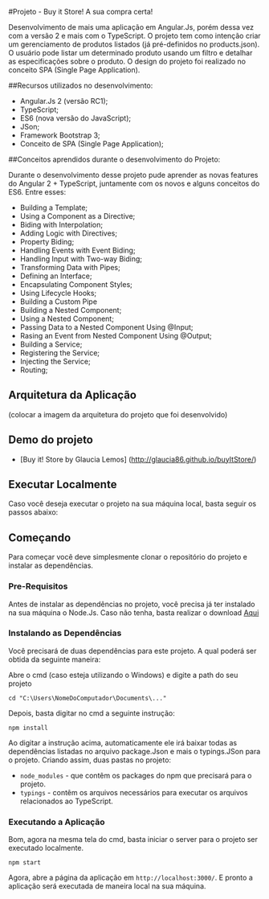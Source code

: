 #Projeto - Buy it Store! A sua compra certa! 
 
 Desenvolvimento de mais uma aplicação em Angular.Js, porém dessa vez com a versão 2 e mais com o TypeScript. O projeto tem como intenção criar um gerenciamento de produtos listados (já pré-definidos no products.json). O usuário pode listar um determinado produto usando um filtro e detalhar as especificações sobre o produto. O design do projeto foi realizado no conceito SPA (Single Page Application).
 
 ##Recursos utilizados no desenvolvimento:
 
- Angular.Js 2 (versão RC1);
- TypeScript;
- ES6 (nova versão do JavaScript);
- JSon;
- Framework Bootstrap 3;
- Conceito de SPA (Single Page Application);
 
##Conceitos aprendidos durante o desenvolvimento do Projeto:
 
Durante o desenvolvimento desse projeto pude aprender as novas features do Angular 2 + TypeScript, juntamente com os novos e alguns conceitos do ES6. Entre esses:
 
- Building a Template;
- Using a Component as a Directive;
- Biding with Interpolation;
- Adding Logic with Directives;
- Property Biding;
- Handling Events with Event Biding;
- Handling Input with Two-way Biding;
- Transforming Data with Pipes;
- Defining an Interface;
- Encapsulating Component Styles;
- Using Lifecycle Hooks;
- Building a Custom Pipe
- Building a Nested Component;
- Using a Nested Component;
- Passing Data to a Nested Component Using @Input;
- Rasing an Event from Nested Component Using @Output;
- Building a Service;
- Registering the Service;
- Injecting the Service;
- Routing;
 
## Arquitetura da Aplicação
 
(colocar a imagem da arquitetura do projeto que foi desenvolvido)
 
## Demo do projeto
 
- [Buy it! Store by Glaucia Lemos] (http://glaucia86.github.io/buyItStore/)
 
## Executar Localmente
 
Caso você deseja executar o projeto na sua máquina local, basta seguir os passos abaixo:
 
## Começando
 
Para começar você deve simplesmente clonar o repositório do projeto e instalar as dependências.
 
### Pre-Requisitos
 
Antes de instalar as dependências no projeto, você precisa já ter instalado na sua máquina o Node.Js. Caso não tenha, basta realizar o download [Aqui](https://nodejs.org/en/)

### Instalando as Dependências
 
Você precisará de duas dependências para este projeto. A qual poderá ser obtida da seguinte maneira:
 
Abre o cmd (caso esteja utilizando o Windows) e digite a path do seu projeto
 
  ```
 cd "C:\Users\NomeDoComputador\Documents\..."
 ```
 
Depois, basta digitar no cmd a seguinte instrução:
 
 ```
 npm install
 ```
 
Ao digitar a instrução acima, automaticamente ele irá baixar todas as dependências listadas no arquivo package.Json e mais o typings.JSon para o projeto. Criando assim, duas pastas no projeto: 
 
* `node_modules` - que contêm os packages do npm que precisará para o projeto.
* `typings` - contêm os arquivos necessários para executar os arquivos relacionados ao TypeScript.
 
### Executando a Aplicação
 
Bom, agora na mesma tela do cmd, basta iniciar o server para o projeto ser executado localmente.
 
 ```
 npm start
 ```
Agora, abre a página da aplicação em `http://localhost:3000/`. E pronto a aplicação será executada de maneira local na sua máquina.
 
